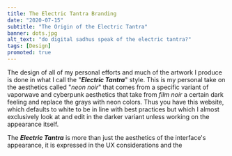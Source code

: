 ```yaml
---
title: The Electric Tantra Branding
date: "2020-07-15"
subtitle: "The Origin of the Electric Tantra"
banner: dots.jpg
alt_text: "do digital sadhus speak of the electric tantra?"
tags: [Design]
promoted: true
---
```


The design of all of my personal efforts and much of the artwork I produce is done in what I call the "_**Electric Tantra**_" style. This is my 
personal take on the aesthetics called "_neon noir_" that comes from a specific variant of vaporwave and cyberpunk aesthetics that take from _film 
noir_ a certain dark feeling and replace the grays with neon colors. Thus you have this website, which defaults to white to be in line with best 
practices but which I almost exclusively look at and edit in the darker variant unless working on the appearance itself. 

The _**Electric Tantra**_ is more than just the aesthetics of the interface's appearance, it is expressed in the UX considerations and the 
